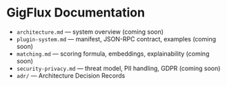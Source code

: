 # GigFlux Documentation

- `architecture.md` — system overview (coming soon)
- `plugin-system.md` — manifest, JSON-RPC contract, examples (coming soon)
- `matching.md` — scoring formula, embeddings, explainability (coming soon)
- `security-privacy.md` — threat model, PII handling, GDPR (coming soon)
- `adr/` — Architecture Decision Records
